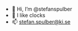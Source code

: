 - 👋 Hi, I’m @stefanspulber
- 👀 I like clocks
- 📫 stefan.spulber@ki.se

<!---
stefanspulber/stefanspulber is a ✨ special ✨ repository because its `README.md` (this file) appears on your GitHub profile.
You can click the Preview link to take a look at your changes.
--->
